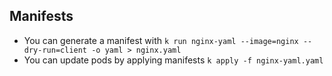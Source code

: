 ## Manifests

* You can generate a manifest with `k run nginx-yaml --image=nginx --dry-run=client -o yaml > nginx.yaml`
* You can update pods by applying manifests `k apply -f nginx-yaml.yaml`
